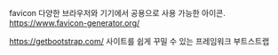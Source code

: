 favicon
다양한 브라우저와 기기에서 공용으로 사용 가능한 아이콘.
https://www.favicon-generator.org/

https://getbootstrap.com/
사이트를 쉽게 꾸밀 수 있는 프레임워크 부트스트랩
